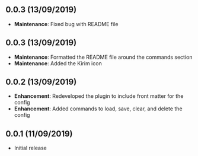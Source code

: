 ## 0.0.3 (13/09/2019)
* __Maintenance__: Fixed bug with README file

## 0.0.3 (13/09/2019)
* __Maintenance__: Formatted the README file around the commands section
* __Maintenance__: Added the Kirim icon

## 0.0.2 (13/09/2019)
* __Enhancement__: Redeveloped the plugin to include front matter for the config
* __Enhancement__: Added commands to load, save, clear, and delete the config

## 0.0.1 (11/09/2019)
* Initial release
